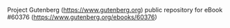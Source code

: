 Project Gutenberg (https://www.gutenberg.org) public repository for eBook #60376 (https://www.gutenberg.org/ebooks/60376)

